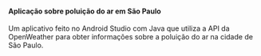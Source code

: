 #### Aplicação sobre poluição do ar em São Paulo

Um aplicativo feito no Android Studio com Java que utiliza a API da OpenWeather para obter informações sobre a poluição do ar na cidade de São Paulo.
